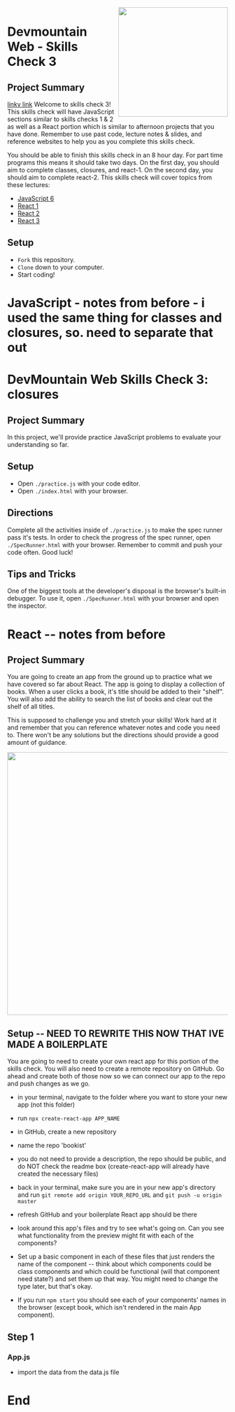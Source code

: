 <img src="https://s3.amazonaws.com/devmountain/readme-logo.png" width="250" align="right">

# Devmountain Web - Skills Check 3

## Project Summary
[linky link](./README.MD#React)
Welcome to skills check 3! This skills check will have JavaScript sections similar to skills checks 1 & 2 as well as a React portion which is similar to afternoon projects that you have done. Remember to use past code, lecture notes & slides, and reference websites to help you as you complete this skills check.

You should be able to finish this skills check in an 8 hour day. For part time programs this means it should take two days. On the first day, you should aim to complete classes, closures, and react-1. On the second day, you should aim to complete react-2. This skills check will cover topics from these lectures:

- [JavaScript 6](https://github.com/DevMountain/web-curriculum-v3/tree/master/11-javascript-6)
- [React 1](https://github.com/DevMountain/web-curriculum-v3/tree/master/12-react-1)
- [React 2](https://github.com/DevMountain/web-curriculum-v3/tree/master/13-react-2)
- [React 3](https://github.com/DevMountain/web-curriculum-v3/tree/master/14-react-3)

## Setup

- `Fork` this repository.
- `Clone` down to your computer.
- Start coding!

# JavaScript - notes from before - i used the same thing for classes and closures, so. need to separate that out

# DevMountain Web Skills Check 3: closures

## Project Summary

In this project, we'll provide practice JavaScript problems to evaluate your understanding so far.

## Setup

- Open `./practice.js` with your code editor.
- Open `./index.html` with your browser.

## Directions

Complete all the activities inside of `./practice.js` to make the spec runner pass it's tests. In order to check the progress of the spec runner, open `./SpecRunner.html` with your browser. Remember to commit and push your code often. Good luck!

## Tips and Tricks

One of the biggest tools at the developer's disposal is the browser's built-in debugger. To use it, open `./SpecRunner.html` with your browser and open the inspector.





# React -- notes from before
## Project Summary

You are going to create an app from the ground up to practice what we have covered so far about React. The app is going to display a collection of books. When a user clicks a book, it's title should be added to their "shelf". You will also add the ability to search the list of books and clear out the shelf of all titles.

This is supposed to challenge you and stretch your skills! Work hard at it and remember that you can reference whatever notes and code you need to. There won't be any solutions but the directions should provide a good amount of guidance. 

<img src="./bookist.gif" width="600" >

## Setup -- NEED TO REWRITE THIS NOW THAT IVE MADE A BOILERPLATE

You are going to need to create your own react app for this portion of the skills check. You will also need to create a remote repository on GitHub. Go ahead and create both of those now so we can connect our app to the repo and push changes as we go. 

- in your terminal, navigate to the folder where you want to store your new app (not this folder)
- run ```npx create-react-app APP_NAME```
- in GitHub, create a new repository
- name the repo 'bookist'
- you do not need to provide a description, the repo should be public, and do NOT check the readme box (create-react-app will already have created the necessary files)
- back in your terminal, make sure you are in your new app's directory and run ```git remote add origin YOUR_REPO_URL``` and ```git push -u origin master```
- refresh GitHub and your boilerplate React app should be there


- look around this app's files and try to see what's going on. Can you see what functionality from the preview might fit with each of the components? 


- Set up a basic component in each of these files that just renders the name of the component -- think about which components could be class components and which could be functional (will that component need state?) and set them up that way. You might need to change the type later, but that's okay. 
- If you run ```npm start``` you should see each of your components' names in the browser (except book, which isn't rendered in the main App component).

## Step 1

### App.js
- import the data from the data.js file

# End